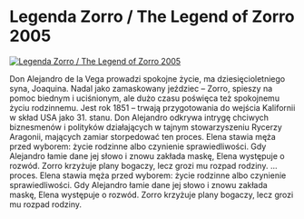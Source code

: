 Legenda Zorro / The Legend of Zorro 2005 
=============
[![Legenda Zorro / The Legend of Zorro 2005 ](http://vidos.pl/images/player.gif)](http://vidos.pl/legenda-zorro-the-legend-of-zorro-2005)

 Don Alejandro de la Vega prowadzi spokojne życie, ma dziesięcioletniego syna, Joaquina. Nadal jako zamaskowany jeździec – Zorro, spieszy na pomoc biednym i uciśnionym, ale dużo czasu poświęca też spokojnemu życiu rodzinnemu. Jest rok 1851 – trwają przygotowania do wejścia Kalifornii w skład USA jako 31. stanu. Don Alejandro odkrywa intrygę chciwych biznesmenów i polityków działających w tajnym stowarzyszeniu Rycerzy Aragonii, mających zamiar storpedować ten proces. Elena stawia męża przed wyborem: życie rodzinne albo czynienie sprawiedliwości. Gdy Alejandro łamie dane jej słowo i znowu zakłada maskę, Elena występuje o rozwód. Zorro krzyżuje plany bogaczy, lecz grozi mu rozpad rodziny.  ... proces. Elena stawia męża przed wyborem: życie rodzinne albo czynienie sprawiedliwości. Gdy Alejandro łamie dane jej słowo i znowu zakłada maskę, Elena występuje o rozwód. Zorro krzyżuje plany bogaczy, lecz grozi mu rozpad rodziny.
